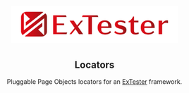 <h1 align="center">
  <img alt="ExTester for Visual Studio Code" width="75%" height="75%" src="../../icons/logo-text-side.png">
</h1>

<h2 align="center">Locators</h2>

<p align="center">
Pluggable Page Objects locators for an <a href="https://github.com/redhat-developer/vscode-extension-tester">ExTester</a> framework.
</p>
